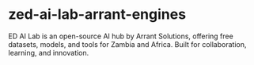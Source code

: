 # zed-ai-lab-arrant-engines
ED AI Lab is an open-source AI hub by Arrant Solutions, offering free datasets, models, and tools for Zambia and Africa. Built for collaboration, learning, and innovation.

